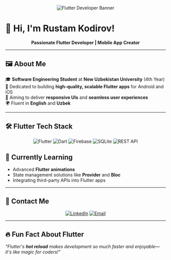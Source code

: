 <!-- Add a banner image -->
<p align="center">
  <img src="https://media.licdn.com/dms/image/v2/D4D16AQEVe_He8H6VAQ/profile-displaybackgroundimage-shrink_350_1400/profile-displaybackgroundimage-shrink_350_1400/0/1687975596634?e=1743033600&v=beta&t=4sORvCVSWl4VI7DtWShktR9PxU1wNxLIQxJb8-OYE94" alt="Flutter Developer Banner" />
</p>  

# 🌟 **Hi, I'm Rustam Kodirov!**  

<p align="center">  
  <b>Passionate Flutter Developer | Mobile App Creator</b>  
</p>  

---

## 🖼️ **About Me**  

🎓 **Software Engineering Student** at **New Uzbekistan University** (4th Year)  
📱 Dedicated to building **high-quality, scalable Flutter apps** for Android and iOS  
💙 Aiming to deliver **responsive UIs** and **seamless user experiences**  
🌍 Fluent in **English** and **Uzbek**  

---

## 🛠️ **Flutter Tech Stack**  

<div align="center">  
  <img src="https://img.shields.io/badge/Flutter-%2302569B.svg?style=for-the-badge&logo=flutter&logoColor=white" alt="Flutter" />  
  <img src="https://img.shields.io/badge/Dart-%230175C2.svg?style=for-the-badge&logo=dart&logoColor=white" alt="Dart" />  
  <img src="https://img.shields.io/badge/Firebase-%23FFCA28.svg?style=for-the-badge&logo=firebase&logoColor=black" alt="Firebase" />  
  <img src="https://img.shields.io/badge/SQLite-%2307405e.svg?style=for-the-badge&logo=sqlite&logoColor=white" alt="SQLite" />  
  <img src="https://img.shields.io/badge/REST%20API-%23000000.svg?style=for-the-badge&logo=api&logoColor=white" alt="REST API" />  
</div>  

## 🌱 **Currently Learning**  

- Advanced **Flutter animations**  
- State management solutions like **Provider** and **Bloc**  
- Integrating third-party APIs into Flutter apps  

---

## 💬 **Contact Me**  

<div align="center">  
  <a href="https://linkedin.com/in/yourusername" target="_blank"><img src="https://img.shields.io/badge/LinkedIn-%230077B5.svg?style=for-the-badge&logo=linkedin&logoColor=white" alt="LinkedIn" /></a>  
  <a href="mailto:your.email@example.com" target="_blank"><img src="https://img.shields.io/badge/Email-D14836?style=for-the-badge&logo=gmail&logoColor=white" alt="Email" /></a>  
</div>  

---

## 🔥 **Fun Fact About Flutter**  

_"Flutter's **hot reload** makes development so much faster and enjoyable—it's like magic for coders!"_  

